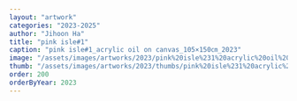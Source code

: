 ```yaml
---
layout: "artwork"
categories: "2023-2025"
author: "Jihoon Ha"
title: "pink isle#1"
caption: "pink isle#1_acrylic oil on canvas_105×150㎝_2023"
image: "/assets/images/artworks/2023/pink%20isle%231%20acrylic%20oil%20on%20canvas%20105x150cm%202023.jpg"
thumb: "/assets/images/artworks/2023/thumbs/pink%20isle%231%20acrylic%20oil%20on%20canvas%20105x150cm%202023.jpg"
order: 200
orderByYear: 2023
---
```

